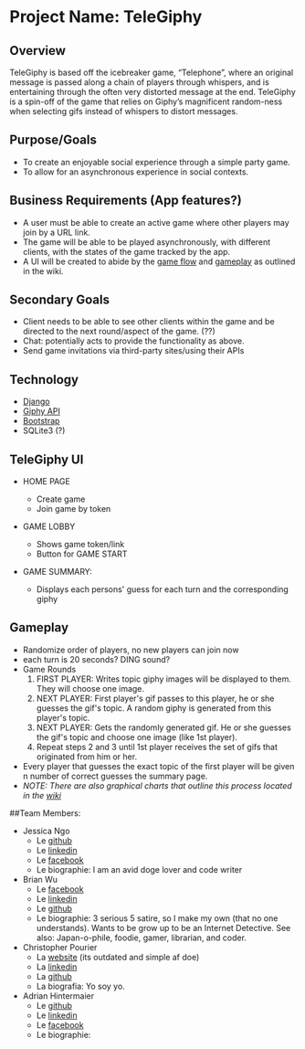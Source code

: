 ﻿# Project Name: TeleGiphy

## Overview
TeleGiphy is based off the icebreaker game, “Telephone”, where an original message is passed along a chain of players through whispers, and is entertaining through the often very distorted message at the end. TeleGiphy is a spin-off of the game that relies on Giphy’s magnificent random-ness when selecting gifs instead of whispers to distort messages. 

## Purpose/Goals
- To create an enjoyable social experience through a simple party game.
- To allow for an asynchronous experience in social contexts.


## Business Requirements (App features?)
- A user must be able to create an active game where other players may join by a URL link.
- The game will be able to be played asynchronously, with different clients, with the states of the game tracked by the app.
- A UI will be created to abide by the [game flow](https://github.com/JessicaNgo/TeleGiphy/wiki/Game-Flow) and [gameplay](https://github.com/JessicaNgo/TeleGiphy/wiki/Gameplay) as outlined in the wiki.

## Secondary Goals
- Client needs to be able to see other clients within the game and be directed to the next round/aspect of the game. (??)
- Chat: potentially acts to provide the functionality as above.
- Send game invitations via third-party sites/using their APIs


## Technology
- [Django](https://www.djangoproject.com/)
- [Giphy API](https://github.com/Giphy/GiphyAPI)
- [Bootstrap](http://getbootstrap.com/)
- SQLite3 (?)


## TeleGiphy UI
- HOME PAGE
  - Create game
  - Join game by token

- GAME LOBBY
  - Shows game token/link
  - Button for GAME START

- GAME SUMMARY:
  - Displays each persons' guess for each turn and the corresponding giphy


## Gameplay 
- Randomize order of players, no new players can join now
- each turn is 20 seconds? DING sound?
- Game Rounds
  1. FIRST PLAYER: Writes topic giphy images will be displayed to them. They will choose one image.
  2. NEXT PLAYER: First player's gif passes to this player, he or she guesses the gif's topic. A random giphy is generated from this player's topic.
  3. NEXT PLAYER: Gets the randomly generated gif. He or she guesses the gif's topic and choose one image (like 1st player).
  4. Repeat steps 2 and 3 until 1st player receives the set of gifs that originated from him or her.
- Every player that guesses the exact topic of the first player will be given n number of correct guesses the summary page. 
- *NOTE: There are also graphical charts that outline this process located in the [wiki](https://github.com/JessicaNgo/TeleGiphy/wiki/)*


##Team Members:
- Jessica Ngo
  - Le [github](https://github.com/JessicaNgo)
  - Le [linkedin](https://ca.linkedin.com/in/ngojessica)
  - Le [facebook](https://www.facebook.com/jessica.ngo.1069)
  - Le biographie: I am an avid doge lover and code writer
- Brian Wu
  - Le [facebook](www.facebook.com/poenbwu)
  - Le [linkedin](www.linkedin.com/poenbrianwu)
  - Le [github](www.github.com/Zizibaluba)
  - Le biographie: 3 serious 5 satire, so I make my own (that no one understands). Wants to be grow up to be an Internet Detective. See also:  Japan-o-phile, foodie, gamer, librarian, and coder.
- Christopher Pourier
  - La [website](http://corez.nl/) (its outdated and simple af doe)
  - La [linkedin](https://an.linkedin.com/in/christopher-pourier-81042828)
  - La [github](https://github.com/corez92)
  - La biografia: Yo soy yo. 
- Adrian Hintermaier
  - Le [github](https://github.com/Mester)
  - Le [linkedin](https://se.linkedin.com/in/adrianhintermaier)
  - Le [facebook](https://www.facebook.com/adrian.hintermaier)
  - Le biographie: 
